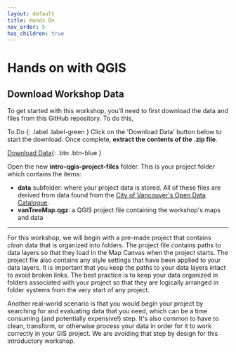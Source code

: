 ```yaml
---
layout: default
title: Hands On
nav_order: 5
has_children: true
---
```

# Hands on with QGIS

## Download Workshop Data
To get started with this workshop, you'll need to first download the data and files from this GitHub repository. To do this,


To Do
{: .label .label-green }
Click on the 'Download Data' button below to start the download. Once complete, **extract the contents of the .zip file**.

[Download Data](intro-qgis-project-files.zip){: .btn .btn-blue }

Open the new **intro-qgis-project-files** folder. This is your project folder which contains the items:
- **data** subfolder: where your project data is stored. All of these files are derived from data found from the [City of Vancouver's Open Data Catalogue](https://vancouver.ca/your-government/open-data-catalogue.aspx).
- **vanTreeMap.qgz**: a QGIS project file containing the workshop's maps and data
---
For this workshop, we will begin with a pre-made project that contains *clean* data that is organized into folders. The project file contains paths to data layers so that they load in the Map Canvas when the project starts. The project file also contains any style settings that have been applied to your data layers. It is important that you keep the paths to your data layers intact to avoid broken links. The best practice is to keep your data organized in folders associated with your project so that they are logically arranged in folder systems from the very start of any project.

Another real-world scenario is that you would begin your project by searching for and evaluating data that you need, which can be a time consuming (and potentially expensive!) step. It's also common to have to clean, transform, or otherwise process your data in order for it to work correctly in your GIS project. We are avoiding that step by design for this introductory workshop.
